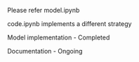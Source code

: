 Please refer model.ipynb 

code.ipynb implements a different strategy

Model implementation - Completed

Documentation - Ongoing
